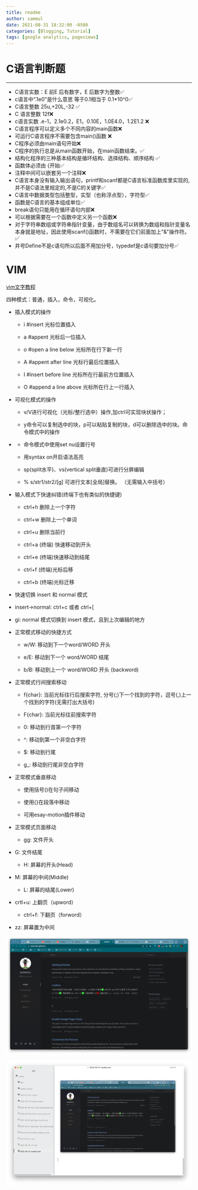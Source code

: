 ```yaml
---
title: readme
author: sammul
date: 2021-08-31 18:32:00 -0500
categories: [Blogging, Tutorial]
tags: [google analytics, pageviews]
---
```



# C语言判断题

------

- C语言实数：E 前E 后有数字，E 后数字为整数✅
- c语言中“.1e0"是什么意思 等于0.1相当于 0.1*10^0✅
- C语言整数 25u,+20L,-32 ✅
- C 语言整数 12f❌
- c语言实数 .e-1，2.1e0.2，E1，0.10E，1.0E4.0，1.2E1.2 ❌
- C语言程序可以定义多个不同内容的main函数❌
- 可运行C语言程序不需要包含main()函数 ❌
- C程序必须由main语句开始❌
- C程序的执行总是从main函数开始，在main函数结束。✅
- 结构化程序的三种基本结构是循环结构、选择结构、顺序结构 ✅
- 函数体必须由 {开始✅
- 注释中间可以嵌套另一个注释❌
- C语言本身没有输入输出语句，printf和scanf都是C语言标准函数库里实现的,并不是C语法里规定的,不是C的关键字✅
- C语言中数据类型包括整型，实型（也称浮点型），字符型✅
- 函数是C语言的基本组成单位✅
- break语句只能用在循环语句内部❌
- 可以根据需要在一个函数中定义另一个函数❌
- 对于字符串数组或字符串指针变量，由于数组名可以转换为数组和指针变量名本身就是地址，因此使用scanf()函数时，不需要在它们前面加上"&"操作符。✅
- 井号Define不是c语句所以后面不用加分号，typedef是c语句要加分号✅

# VIM

[vim文字教程](https://www.tuyrk.cn/imooc/1129-vim/)

四种模式：普通，插入，命令，可视化。



- 插入模式的操作

  - i #insert 光标位置插入

  - a #appent 光标后一位插入

  - o #open a line below 光标所在行下新一行

  - A #appent after line 光标行最后位置插入

  - I #insert before line 光标所在行最前方位置插入

  - O #append a line above 光标所在行上一行插入



- 可视化模式的操作

  - v/V进行可视化（光标/整行选中）操作,加ctrl可实现块状操作；

  - y命令可以复制选中的块，p可以粘贴复制的块，d可以删除选中的块。命令模式中的操作





- - 命令模式中使用set nu设置行号

  - 用syntax on开启语法高亮

  - sp(split水平)、vs(vertical split垂直)可进行分屏编辑

  - % s/str1/str2/[g] 可进行文本[全局]替换。 （无需输入中括号）



- 输入模式下快速纠错(终端下也有类似的快捷键)

  - ctrl+h 删除上一个字符

  - ctrl+w 删除上一个单词

  - ctrl+u 删除当前行

  - ctrl+a (终端) 快速移动到开头

  - ctrl+e (终端)快速移动到结尾

  - ctrl+f (终端)光标后移

  - ctrl+b (终端)光标迁移



-  快速切换 insert 和 normal 模式

  - insert->normal: ctrl+c 或者 ctrl+[

  - gi: normal 模式切换到 insert 模式，且到上次编辑的地方



- 正常模式移动的快捷方式

  - w/W: 移动到下一个word/WORD 开头

  - e/E: 移动到下一个 word/WORD 结尾

  - b/B: 移动到上一个 word/WORD 开头 (backword)

  

- 正常模式行间搜索移动

  - f{char}: 当前光标往行后搜索字符, 分号(;)下一个找到的字符，逗号(,)上一个找到的字符(无需打出大括号)

  - F{char}: 当前光标往前搜索字符

  - 0: 移动到行首第一个字符

  - ^: 移动到第一个非空白字符

  - $: 移动到行尾

  - g_: 移动到行尾非空白字符



- 正常模式垂直移动

  - 使用括号()在句子间移动

  - 使用{}在段落中移动

  - 可用esay-motion插件移动



- 正常模式页面移动

  - gg: 文件开头
- G: 文件结尾
  - H: 屏幕的开头(Head)
- M: 屏幕的中间(Middle)
  - L: 屏幕的结尾(Lower)
- crtl+u: 上翻页（upword）
  - ctrl+f: 下翻页（forword）
- zz: 屏幕置为中间



![image-20220830233102544](2022-08-31-readme.assets/image-20220830233102544.png)

![image-20220830233209760](2022-08-31-readme.assets/image-20220830233209760.png)

